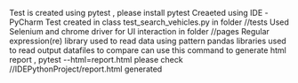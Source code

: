 Test is created using pytest , please install pytest
Creaeted using IDE -PyCharm
Test created in class test_search_vehicles.py in folder //tests
Used Selenium and chrome driver for UI interaction in folder //pages
Regular expression(re) library used to read data using pattern
pandas libraries used to read output datafiles to compare
can use this command to generate html report , pytest --html=report.html
please check //IDEPythonProject/report.html generated 
